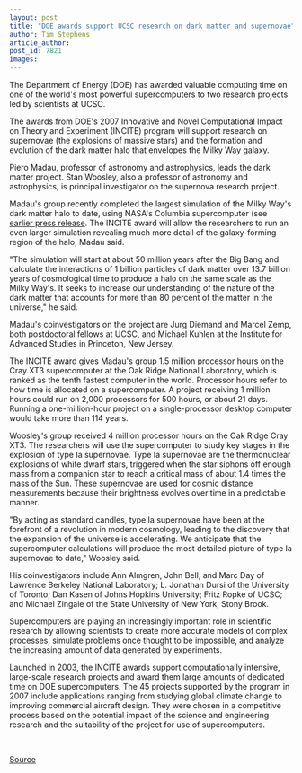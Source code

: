 ```yaml
---
layout: post
title: "DOE awards support UCSC research on dark matter and supernovae"
author: Tim Stephens
article_author: 
post_id: 7821
images:
---
```


<a name="content" id="content"></a>
<p>
  The Department of Energy (DOE) has awarded valuable computing time on one of the world's most powerful supercomputers to two research projects led by scientists at UCSC.
</p>
<p>
  The awards from DOE's 2007 Innovative and Novel Computational Impact on Theory and Experiment (INCITE) program will support research on supernovae (the explosions of massive stars) and the formation and evolution of the dark matter halo that envelopes the Milky Way galaxy.
</p>
<p>
  Piero Madau, professor of astronomy and astrophysics, leads the dark matter project. Stan Woosley, also a professor of astronomy and astrophysics, is principal investigator on the supernova research project.
</p>
<p>
  Madau's group recently completed the largest simulation of the Milky Way's dark matter halo to date, using NASA's Columbia supercomputer (see <a href="http://press.ucsc.edu/text.asp?pid=977">earlier press release</a>. The INCITE award will allow the researchers to run an even larger simulation revealing much more detail of the galaxy-forming region of the halo, Madau said.
</p>
<p>
  "The simulation will start at about 50 million years after the Big Bang and calculate the interactions of 1 billion particles of dark matter over 13.7 billion years of cosmological time to produce a halo on the same scale as the Milky Way's. It seeks to increase our understanding of the nature of the dark matter that accounts for more than 80 percent of the matter in the universe," he said.
</p>
<p>
  Madau's coinvestigators on the project are Jurg Diemand and Marcel Zemp, both postdoctoral fellows at UCSC, and Michael Kuhlen at the Institute for Advanced Studies in Princeton, New Jersey.
</p>
<p>
  The INCITE award gives Madau's group 1.5 million processor hours on the Cray XT3 supercomputer at the Oak Ridge National Laboratory, which is ranked as the tenth fastest computer in the world. Processor hours refer to how time is allocated on a supercomputer. A project receiving 1 million hours could run on 2,000 processors for 500 hours, or about 21 days. Running a one-million-hour project on a single-processor desktop computer would take more than 114 years.
</p>
<p>
  Woosley's group received 4 million processor hours on the Oak Ridge Cray XT3. The researchers will use the supercomputer to study key stages in the explosion of type Ia supernovae. Type Ia supernovae are the thermonuclear explosions of white dwarf stars, triggered when the star siphons off enough mass from a companion star to reach a critical mass of about 1.4 times the mass of the Sun. These supernovae are used for cosmic distance measurements because their brightness evolves over time in a predictable manner.
</p>
<p>
  "By acting as standard candles, type Ia supernovae have been at the forefront of a revolution in modern cosmology, leading to the discovery that the expansion of the universe is accelerating. We anticipate that the supercomputer calculations will produce the most detailed picture of type Ia supernovae to date," Woosley said.
</p>
<p>
  His coinvestigators include Ann Almgren, John Bell, and Marc Day of Lawrence Berkeley National Laboratory; L. Jonathan Dursi of the University of Toronto; Dan Kasen of Johns Hopkins University; Fritz Ropke of UCSC; and Michael Zingale of the State University of New York, Stony Brook.
</p>
<p>
  Supercomputers are playing an increasingly important role in scientific research by allowing scientists to create more accurate models of complex processes, simulate problems once thought to be impossible, and analyze the increasing amount of data generated by experiments.
</p>
<p>
  Launched in 2003, the INCITE awards support computationally intensive, large-scale research projects and award them large amounts of dedicated time on DOE supercomputers. The 45 projects supported by the program in 2007 include applications ranging from studying global climate change to improving commercial aircraft design. They were chosen in a competitive process based on the potential impact of the science and engineering research and the suitability of the project for use of supercomputers.
</p>
<p>
  <br>
</p>
<p><a href="http://www1.ucsc.edu/currents/06-07/01-15/energy.asp" title="Permalink to energy">Source</a></p>
